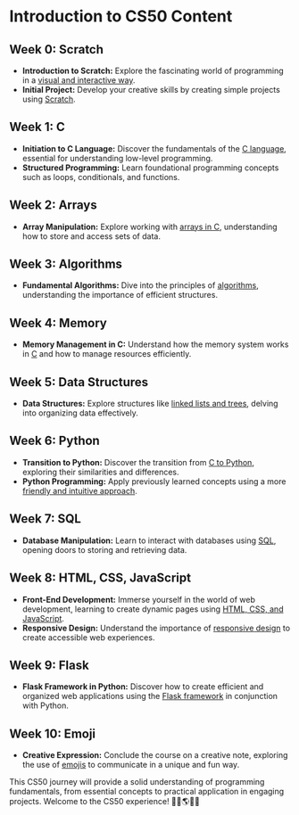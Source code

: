 # Introduction to CS50 Content

## Week 0: Scratch
- **Introduction to Scratch:** Explore the fascinating world of programming in a [visual and interactive way](#).
- **Initial Project:** Develop your creative skills by creating simple projects using [Scratch](#).

## Week 1: C
- **Initiation to C Language:** Discover the fundamentals of the [C language](#), essential for understanding low-level programming.
- **Structured Programming:** Learn foundational programming concepts such as loops, conditionals, and functions.

## Week 2: Arrays
- **Array Manipulation:** Explore working with [arrays in C](#), understanding how to store and access sets of data.

## Week 3: Algorithms
- **Fundamental Algorithms:** Dive into the principles of [algorithms](#), understanding the importance of efficient structures.

## Week 4: Memory
- **Memory Management in C:** Understand how the memory system works in [C](#) and how to manage resources efficiently.

## Week 5: Data Structures
- **Data Structures:** Explore structures like [linked lists and trees](#), delving into organizing data effectively.

## Week 6: Python
- **Transition to Python:** Discover the transition from [C to Python](#), exploring their similarities and differences.
- **Python Programming:** Apply previously learned concepts using a more [friendly and intuitive approach](#).

## Week 7: SQL
- **Database Manipulation:** Learn to interact with databases using [SQL](#), opening doors to storing and retrieving data.

## Week 8: HTML, CSS, JavaScript
- **Front-End Development:** Immerse yourself in the world of web development, learning to create dynamic pages using [HTML, CSS, and JavaScript](#).
- **Responsive Design:** Understand the importance of [responsive design](#) to create accessible web experiences.

## Week 9: Flask
- **Flask Framework in Python:** Discover how to create efficient and organized web applications using the [Flask framework](#) in conjunction with Python.

## Week 10: Emoji
- **Creative Expression:** Conclude the course on a creative note, exploring the use of [emojis](#) to communicate in a unique and fun way.

This CS50 journey will provide a solid understanding of programming fundamentals, from essential concepts to practical application in engaging projects. Welcome to the CS50 experience! 🔭💫🌎🚀🌖
